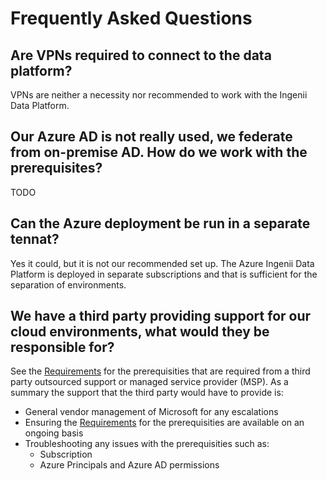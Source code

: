 # Frequently Asked Questions

## Are VPNs required to connect to the data platform?

VPNs are neither a necessity nor recommended to work with the Ingenii Data Platform.

## Our Azure AD is not really used, we federate from on-premise AD. How do we work with the prerequisites?

TODO

## Can the Azure deployment be run in a separate tennat?

Yes it could, but it is not our recommended set up. The Azure Ingenii Data Platform is deployed in separate subscriptions and that is sufficient for the separation of environments.

## We have a third party providing support for our cloud environments, what would they be responsible for?

See the [Requirements](./docs/platform_requirements.md) for the prerequisities that are required from a third party outsourced support or managed service provider (MSP). As a summary the support that the third party would have to provide is:
* General vendor management of Microsoft for any escalations
* Ensuring the [Requirements](./docs/platform_requirements.md) for the prerequisities are available on an ongoing basis
* Troubleshooting any issues with the prerequisities such as:
  * Subscription
  * Azure Principals and Azure AD permissions
